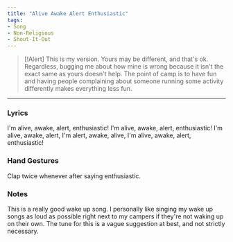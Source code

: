 ```yaml
---
title: "Alive Awake Alert Enthusiastic"
tags:
- Song
- Non-Religious
- Shout-It-Out
---
```


>[!Alert]
> This is my version. Yours may be different, and that's ok. Regardless, bugging me about how mine is wrong because it isn't the exact same as yours doesn't help. The point of camp is to have fun and having people complaining about someone running some activity differently makes everything less fun.

---

### Lyrics

I'm alive, awake, alert, enthusiastic!
I'm alive, awake, alert, enthusiastic!
I'm alive, awake, alert,
I'm alert, awake, alive,
I'm alive, awake, alert, enthusiastic!

### Hand Gestures

Clap twice whenever after saying enthusiastic.


### Notes

This is a really good wake up song. I personally like singing my wake up songs as loud as possible right next to my campers if they're not waking up on their own. The tune for this is a vague suggestion at best, and not strictly necessary. 